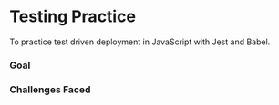 # Testing Practice
To practice test driven deployment in JavaScript with Jest and Babel.

### Goal


### Challenges Faced

